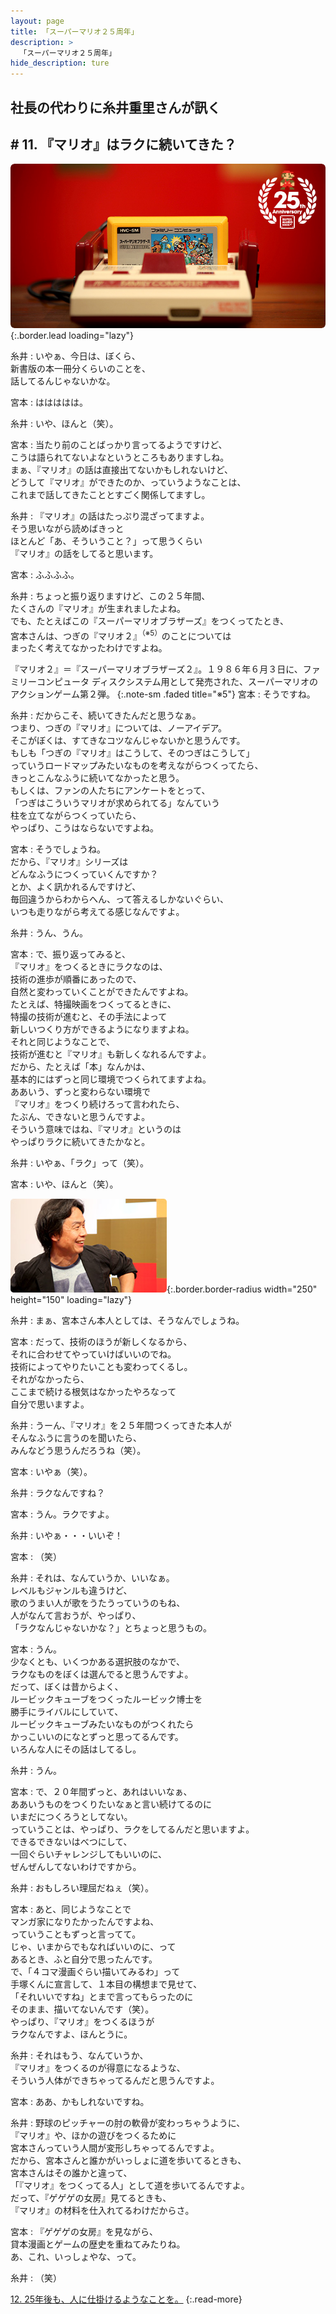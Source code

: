 ```yaml
---
layout: page
title: 「スーパーマリオ２５周年」
description: >
  「スーパーマリオ２５周年」
hide_description: ture
---
```


## 社長の代わりに糸井重里さんが訊く

## # 11. 『マリオ』はラクに続いてきた？

![](/interviews/jp/etc/mario25th/vol1/img/mainvisual11.jpg){:.border.lead loading="lazy"}

糸井
: いやぁ、今日は、ぼくら、<br>新書版の本一冊分くらいのことを、<br>話してるんじゃないかな。

宮本
: ははははは。

糸井
: いや、ほんと（笑）。

宮本
: 当たり前のことばっかり言ってるようですけど、<br>こうは語られてないよなというところもありますしね。<br>まぁ、『マリオ』の話は直接出てないかもしれないけど、<br>どうして『マリオ』ができたのか、っていうようなことは、<br>これまで話してきたこととすごく関係してますし。

糸井
: 『マリオ』の話はたっぷり混ざってますよ。<br>そう思いながら読めばきっと<br>ほとんど「あ、そういうこと？」って思うくらい<br>『マリオ』の話をしてると思います。

宮本
: ふふふふ。

糸井
: ちょっと振り返りますけど、この２５年間、<br>たくさんの『マリオ』が生まれましたよね。<br>でも、たとえばこの『スーパーマリオブラザーズ』をつくってたとき、<br>宮本さんは、つぎの『マリオ２』<sup>（※5）</sup>のことについては<br>まったく考えてなかったわけですよね。

『マリオ２』＝『スーパーマリオブラザーズ２』。１９８６年６月３日に、ファミリーコンピュータ ディスクシステム用として発売された、スーパーマリオのアクションゲーム第２弾。
{:.note-sm .faded title="※5"}
宮本
: そうですね。

糸井
: だからこそ、続いてきたんだと思うなぁ。<br>つまり、つぎの『マリオ』については、ノーアイデア。<br>そこがぼくは、すてきなコツなんじゃないかと思うんです。<br>もしも「つぎの『マリオ』はこうして、そのつぎはこうして」<br>っていうロードマップみたいなものを考えながらつくってたら、<br>きっとこんなふうに続いてなかったと思う。<br>もしくは、ファンの人たちにアンケートをとって、<br>「つぎはこういうマリオが求められてる」なんていう<br>柱を立てながらつくっていたら、<br>やっぱり、こうはならないですよね。

宮本
: そうでしょうね。<br>だから、『マリオ』シリーズは<br>どんなふうにつくっていくんですか？<br>とか、よく訊かれるんですけど、<br>毎回違うからわからへん、って答えるしかないぐらい、<br>いつも走りながら考えてる感じなんですよ。

糸井
: うん、うん。

宮本
: で、振り返ってみると、<br>『マリオ』をつくるときにラクなのは、<br>技術の進歩が順番にあったので、<br>自然と変わっていくことができたんですよね。<br>たとえば、特撮映画をつくってるときに、<br>特撮の技術が進むと、その手法によって<br>新しいつくり方ができるようになりますよね。<br>それと同じようなことで、<br>技術が進むと『マリオ』も新しくなれるんですよ。<br>だから、たとえば「本」なんかは、<br>基本的にはずっと同じ環境でつくられてますよね。<br>ああいう、ずっと変わらない環境で<br>『マリオ』をつくり続けろって言われたら、<br>たぶん、できないと思うんですよ。<br>そういう意味ではね、『マリオ』というのは<br>やっぱりラクに続いてきたかなと。

糸井
: いやぁ、「ラク」って（笑）。

宮本
: いや、ほんと（笑）。

![](/interviews/jp/etc/mario25th/vol1/img/photo13.jpg){:.border.border-radius width="250" height="150" loading="lazy"}

糸井
: まぁ、宮本さん本人としては、そうなんでしょうね。

宮本
: だって、技術のほうが新しくなるから、<br>それに合わせてやっていけばいいのでね。<br>技術によってやりたいことも変わってくるし。<br>それがなかったら、<br>ここまで続ける根気はなかったやろなって<br>自分で思いますよ。

糸井
: うーん、『マリオ』を２５年間つくってきた本人が<br>そんなふうに言うのを聞いたら、<br>みんなどう思うんだろうね（笑）。

宮本
: いやぁ（笑）。

糸井
: ラクなんですね？

宮本
: うん。ラクですよ。

糸井
: いやぁ・・・いいぞ！

宮本
: （笑）

糸井
: それは、なんていうか、いいなぁ。<br>レベルもジャンルも違うけど、<br>歌のうまい人が歌をうたうっていうのもね、<br>人がなんて言おうが、やっぱり、<br>「ラクなんじゃないかな？」とちょっと思うもの。

宮本
: うん。<br>少なくとも、いくつかある選択肢のなかで、<br>ラクなものをぼくは選んでると思うんですよ。<br>だって、ぼくは昔からよく、<br>ルービックキューブをつくったルービック博士を<br>勝手にライバルにしていて、<br>ルービックキューブみたいなものがつくれたら<br>かっこいいのになとずっと思ってるんです。<br>いろんな人にその話はしてるし。

糸井
: うん。

宮本
: で、２０年間ずっと、あれはいいなぁ、<br>ああいうものをつくりたいなぁと言い続けてるのに<br>いまだにつくろうとしてない。<br>っていうことは、やっぱり、ラクをしてるんだと思いますよ。<br>できるできないはべつにして、<br>一回ぐらいチャレンジしてもいいのに、<br>ぜんぜんしてないわけですから。

糸井
: おもしろい理屈だねぇ（笑）。

宮本
: あと、同じようなことで<br>マンガ家になりたかったんですよね、<br>っていうこともずっと言ってて。<br>じゃ、いまからでもなればいいのに、って<br>あるとき、ふと自分で思ったんです。<br>で、「４コマ漫画ぐらい描いてみるわ」って<br>手塚くんに宣言して、１本目の構想まで見せて、<br>「それいいですね」とまで言ってもらったのに<br>そのまま、描いてないんです（笑）。<br>やっぱり、『マリオ』をつくるほうが<br>ラクなんですよ、ほんとうに。

糸井
: それはもう、なんていうか、<br>『マリオ』をつくるのが得意になるような、<br>そういう人体ができちゃってるんだと思うんですよ。

宮本
: ああ、かもしれないですね。

糸井
: 野球のピッチャーの肘の軟骨が変わっちゃうように、<br>『マリオ』や、ほかの遊びをつくるために<br>宮本さんっていう人間が変形しちゃってるんですよ。<br>だから、宮本さんと誰かがいっしょに道を歩いてるときも、<br>宮本さんはその誰かと違って、<br>「『マリオ』をつくってる人」として道を歩いてるんですよ。<br>だって、『ゲゲゲの女房』見てるときも、<br>『マリオ』の材料を仕入れてるわけだからさ。

宮本
: 『ゲゲゲの女房』を見ながら、<br>貸本漫画とゲームの歴史を重ねてみたりね。<br>あ、これ、いっしょやな、って。

糸井
: （笑）

[12. 25年後も、人に仕掛けるようなことを。](12.md)
{:.read-more}

